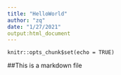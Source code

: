 ```yaml
---
title: "HelloWorld"
author: "zq"
date: "1/27/2021"
output:html_document
---
```


```{r setup, include=FALSE}
knitr::opts_chunk$set(echo = TRUE)
```
##This is a markdown file

